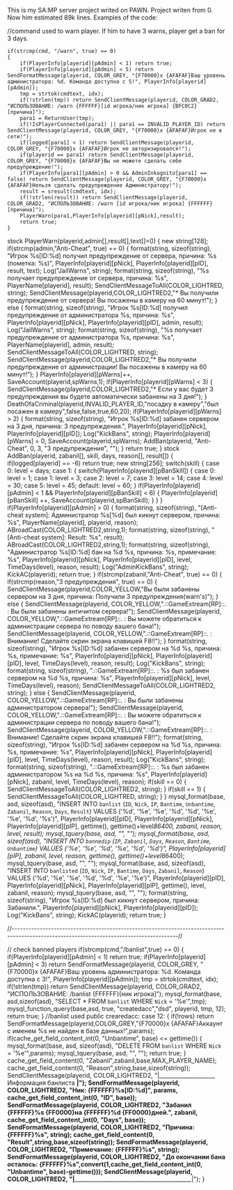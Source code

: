 This is my SA:MP server project writed on PAWN. Project writen from 0. Now him estimated 89k lines. 
Examples of the code:

//command used to warn player. If him to have 3 warns, player get a ban for 3 days.

	if(strcmp(cmd, "/warn", true) == 0)
	{
		if(PlayerInfo[playerid][pAdmin] < 1) return true;
		if(PlayerInfo[playerid][pAdmin] < 5) return SendFormatMessage(playerid, COLOR_GREY, "{F70000}x {AFAFAF}Ваш уровень администратора: %d. Команда доступна с 5!", PlayerInfo[playerid][pAdmin]);
		tmp = strtok(cmdtext, idx);
		if(!strlen(tmp)) return SendClientMessage(playerid, COLOR_GRAD2, "ИСПОЛЬЗОВАНИЕ: /warn {FFFFFF}[id игрока/ник игрока] {BFC0C2}[причина]");
		para1 = ReturnUser(tmp);
		if(!IsPlayerConnected(para1) || para1 == INVALID_PLAYER_ID) return SendClientMessage(playerid, COLOR_GREY, "{F70000}x {AFAFAF}Игрок не в сети!");
		if(logged[para1] < 1) return SendClientMessage(playerid, COLOR_GREY, "{F70000}x {AFAFAF}Игрок не авторизировался!");
		if(playerid == para1) return SendClientMessage(playerid, COLOR_GREY, "{F70000}x {AFAFAF}Вы не можете сделать себе предупреждение!");
		if(PlayerInfo[para1][pAdmin] > 0 && AdminInkognito[para1] == false) return SendClientMessage(playerid, COLOR_GREY, "{F70000}x {AFAFAF}Нельзя сделать предупреждение Администратору!");
		result = sresult(cmdtext, idx);
		if(!strlen(result)) return SendClientMessage(playerid, COLOR_GRAD2, "ИСПОЛЬЗОВАНИЕ: /warn [id игрока/ник игрока] {FFFFFF}[причина]");
		PlayerWarn(para1,PlayerInfo[playerid][pNick],result);
		return true;
	}
  stock PlayerWarn(playerid,admin[],result[],text[]=0)
{
	new string[128];
    if(strcmp(admin,"Anti-Cheat", true) == 0)
    {
	    format(string, sizeof(string), "Игрок %s[ID:%d] получил предупреждение от сервера, причина: %s (пометка: %s)", PlayerInfo[playerid][pNick], PlayerInfo[playerid][pID], result, text);
		Log("JailWarns", string);
		format(string, sizeof(string), "%s получает предупреждение от сервера, причина: %s", PlayerName[playerid], result);
		SendClientMessageToAll(COLOR_LIGHTRED, string);
		SendClientMessage(playerid,COLOR_LIGHTRED2,"* Вы получили предупреждение от сервера! Вы посажены в камеру на 60 минут!");
	}
	else
	{
	    format(string, sizeof(string), "Игрок %s[ID:%d] получил предупреждение от администратора %s, причина: %s", PlayerInfo[playerid][pNick], PlayerInfo[playerid][pID], admin, result);
		Log("JailWarns", string);
		format(string, sizeof(string), "%s получает предупреждение от администратора %s, причина: %s", PlayerName[playerid], admin, result);
		SendClientMessageToAll(COLOR_LIGHTRED, string);
		SendClientMessage(playerid,COLOR_LIGHTRED2,"* Вы получили предупреждение от администрации! Вы посажены в камеру на 60 минут!");
	}
	PlayerInfo[playerid][pWarns]++, SaveAccount(playerid,spWarns,1);
	if(PlayerInfo[playerid][pWarns] < 3)
	{
		SendClientMessage(playerid,COLOR_LIGHTRED2,"* Если у вас будет 3 предупреждения вы будете автоматически забанены на 3 дня!");
	}
 	DeathOfaCriminal(playerid,INVALID_PLAYER_ID,"посадку в камеру","был посажен в камеру",false,false,true,60,20);
	if(PlayerInfo[playerid][pWarns] > 2)
	{
	    format(string, sizeof(string), "Игрок %s[ID:%d] забанен сервером на 3 дня, причина: 3 предупреждения.", PlayerInfo[playerid][pNick], PlayerInfo[playerid][pID]);
		Log("KickBans", string);
		PlayerInfo[playerid][pWarns] = 0, SaveAccount(playerid,spWarns);
		AddBan(playerid, "Anti-Cheat", 0, 3, "3 предупреждения", "");
	}
	return true;
}
stock AddBan(playerid, zabanil[], skill, days, reason[], result[])
{
	if(logged[playerid] == -6) return true;
	new string[256];
	switch(skill)
	{
	    case 0: level = days;
	    case 1:
	    {
			switch(PlayerInfo[playerid][pBanSkill])
			{
				case 0:  level = 1;
				case 1:  level = 3;
				case 2:  level = 7;
				case 3:  level = 14;
				case 4:  level = 30;
				case 5:  level = 45;
				default: level = 60;
			}
			if(PlayerInfo[playerid][pAdmin] < 1 && PlayerInfo[playerid][pBanSkill] < 6)
			{
				PlayerInfo[playerid][pBanSkill] ++, SaveAccount(playerid,spBanSkill);
			}
		}
	}
	if(PlayerInfo[playerid][pAdmin] > 0)
	{
	    format(string, sizeof(string), "[Anti-cheat system]: Администратор %s[%d] был кикнут сервером, причина: %s", PlayerName[playerid], playerid, reason);
		ABroadCast(COLOR_LIGHTRED2,string,1);
		format(string, sizeof(string), "[Anti-cheat system]: Result: %s", result);
		ABroadCast(COLOR_LIGHTRED2,string,1);
		format(string, sizeof(string), "Администратор %s[ID:%d] бан на %d %s, причина: %s, примечание: %s", PlayerInfo[playerid][pNick], PlayerInfo[playerid][pID], level, TimeDays(level), reason, result);
		Log("AdminKickBans", string);
		KickAC(playerid);
	    return true;
	}
	if(strcmp(zabanil,"Anti-Cheat", true) == 0)
	{
	    if(strcmp(reason,"3 предупреждения", true) == 0)
	    {
	    	SendClientMessage(playerid,COLOR_YELLOW,"Вы были забанены сервером на 3 дня, причина: Получили 3 предупреждения(warn's)");
		}
		else
		{
			SendClientMessage(playerid, COLOR_YELLOW,".::GameExtream[RP]::. : Вы были забанены античитом сервера!");
			SendClientMessage(playerid, COLOR_YELLOW,".::GameExtream[RP]::. : Вы можете обратиться к администрации сервера по поводу вашего бана!");
			SendClientMessage(playerid, COLOR_YELLOW,".::GameExtream[RP]::. : Внимание! Сделайте скрин экрана клавишей F8!!");
		}
		format(string, sizeof(string), "Игрок %s[ID:%d] забанен сервером на %d %s, причина: %s, примечание: %s", PlayerInfo[playerid][pNick], PlayerInfo[playerid][pID], level, TimeDays(level), reason, result);
		Log("KickBans", string);
		format(string, sizeof(string), ".::GameExtream[RP]::. : %s был забанен сервером на %d %s, причина: %s", PlayerInfo[playerid][pNick], level, TimeDays(level), reason);
		SendClientMessageToAll(COLOR_LIGHTRED2, string);
	}
	else
	{
		SendClientMessage(playerid, COLOR_YELLOW,".::GameExtream[RP]::. : Вы были забанены администратором сервера!");
		SendClientMessage(playerid, COLOR_YELLOW,".::GameExtream[RP]::. : Вы можете обратиться к администрации сервера по поводу вашего бана!");
		SendClientMessage(playerid, COLOR_YELLOW,".::GameExtream[RP]::. : Внимание! Сделайте скрин экрана клавишей F8!!");
        format(string, sizeof(string), "Игрок %s[ID:%d] забанен сервером на %d %s, причина: %s, примечание: %s", PlayerInfo[playerid][pNick], PlayerInfo[playerid][pID], level, TimeDays(level), reason, result);
		Log("KickBans", string);
		format(string, sizeof(string), ".::GameExtream[RP]::. : %s был забанен администратором %s на %d %s, причина: %s", PlayerInfo[playerid][pNick], zabanil, level, TimeDays(level), reason);
		if(skill == 0)
		{
			SendClientMessageToAll(COLOR_LIGHTRED2, string);
		}
		if(skill == 1)
		{
			SendClientMessageToAll(COLOR_LIGHTRED, string);
		}
	}
	mysql_format(base, asd, sizeof(asd), "INSERT INTO `banlist` (`ID`, `Nick`, `IP`, `Bantime`, `Unbantime`, `Zabanil`, `Reason`, `Days`, `Result`) VALUES ('%d', '%e', '%e', '%d', '%d', '%e', '%e', '%d', '%s')", PlayerInfo[playerid][pID], PlayerInfo[playerid][pNick], PlayerInfo[playerid][pIP], gettime(), gettime()+level*86400, zabanil, reason, level, result);
	mysql_tquery(base, asd, "", "");
	mysql_format(base, asd, sizeof(asd), "INSERT INTO `bannedip` (`IP`, `Zabanil`, `Days`, `Reason`, `Bantime`, `Unbantime`) VALUES ('%e', '%e', '%d', '%e', '%d', '%d')", PlayerInfo[playerid][pIP], zabanil, level, reason, gettime(), gettime()+level*86400);
	mysql_tquery(base, asd, "", "");
	mysql_format(base, asd, sizeof(asd), "INSERT INTO `banlisted` (`ID`, `Nick`, `IP`, `Bantime`, `Days`, `Zabanil`, `Reason`) VALUES ('%d', '%e', '%e', '%d', '%d', '%e', '%e')", PlayerInfo[playerid][pID], PlayerInfo[playerid][pNick], PlayerInfo[playerid][pIP], gettime(), level, zabanil, reason);
	mysql_tquery(base, asd, "", "");
	format(string, sizeof(string), "Игрок %s[ID:%d] был кикнут сервером, причина: Забанили.", PlayerInfo[playerid][pNick], PlayerInfo[playerid][pID]);
	Log("KickBans", string);
	KickAC(playerid);
	return true;
}



//-----------------------------------------------------------------------------------------------------------------------------------------//



// check banned players
	if(strcmp(cmd,"/banlist",true) == 0)
	{
		if(PlayerInfo[playerid][pAdmin] < 1) return true;
		if(PlayerInfo[playerid][pAdmin] < 3) return SendFormatMessage(playerid, COLOR_GREY, "{F70000}x {AFAFAF}Ваш уровень администратора: %d. Команда доступна с 3!", PlayerInfo[playerid][pAdmin]);
		tmp = strtok(cmdtext, idx);
		if(!strlen(tmp)) return SendClientMessage(playerid, COLOR_GRAD2, "ИСПОЛЬЗОВАНИЕ: /banlist {FFFFFF}[ник игрока]");
		mysql_format(base, asd,sizeof(asd), "SELECT * FROM `banlist` WHERE `Nick` = '%e'",tmp);
		mysql_function_query(base,asd, true, "createdacc","dsd", playerid, tmp, 12);
		return true;
	}
  //banlist used public crearedacc:
	case 12: 
		{
			if(!rows) return SendFormatMessage(playerid,COLOR_GREY,"{F70000}x {AFAFAF}Аккаунт с именем %s не найден в базе данных!",params);
			if(cache_get_field_content_int(0, "Unbantime", base) <= gettime())
			{
				mysql_format(base, asd, sizeof(asd), "DELETE FROM `banlist` WHERE `Nick` = '%e'",params);
				mysql_tquery(base, asd, "", "");
				return true;
			}
			cache_get_field_content(0, "Zabanil",zabanil,base,MAX_PLAYER_NAME);
			cache_get_field_content(0, "Reason",string,base,sizeof(string));
			SendClientMessage(playerid, COLOR_LIGHTRED2, "|____________________ Информация банлиста ____________________|");
			SendFormatMessage(playerid, COLOR_LIGHTRED2, "Ник: {FFFFFF}%s[ID:%d]", params, cache_get_field_content_int(0, "ID", base));
			SendFormatMessage(playerid, COLOR_LIGHTRED2, "Забанил {FFFFFF}%s {FF0000}на {FFFFFF}%d {FF0000}дней.", zabanil, cache_get_field_content_int(0, "Days", base));
			SendFormatMessage(playerid, COLOR_LIGHTRED2, "Причина: {FFFFFF}%s", string);
			cache_get_field_content(0, "Result",string,base,sizeof(string));
			SendFormatMessage(playerid, COLOR_LIGHTRED2, "Примечание: {FFFFFF}%s", string);
			SendFormatMessage(playerid, COLOR_LIGHTRED2, "До окончании бана осталось: {FFFFFF}%s",convert(1,cache_get_field_content_int(0, "Unbantime", base)-gettime()));
			SendClientMessage(playerid, COLOR_LIGHTRED2, "|______________________________________________________________|");
		}
